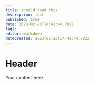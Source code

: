 ```yaml
---
title: should read this
description: test
published: true
date: 2023-02-23T14:41:44.702Z
tags: 
editor: markdown
dateCreated: 2023-02-23T14:41:44.702Z
---
```


# Header
Your content here